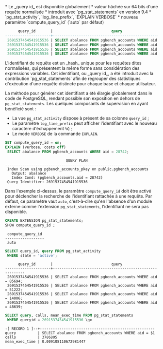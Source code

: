 <!--
Les commits sur ce sujet sont :

* https://git.postgresql.org/gitweb/?p=postgresql.git;a=commit;h=5fd9dfa5f50e4906c35133a414ebec5b6d518493
* https://git.postgresql.org/gitweb/?p=postgresql.git;a=commit;h=4f0b0966c866ae9f0e15d7cc73ccf7ce4e1af84b

Discussion

* https://gitlab.dalibo.info/formation/workshops/-/issues/132
* https://gitlab.dalibo.info/formation/workshops/-/issues/100

-->

<div class="slide-content">
* Le _query id_ est disponible globalement
  * valeur hâchée sur 64 bits d'une requête normalisée
  * introduit avec `pg_stat_statements` en version 9.4
  * `pg_stat_activity`, `log_line_prefix`, `EXPLAIN VERBOSE`
* nouveau paramètre `compute_query_id` (`auto` par défaut)

```sql
      query_id       |                           query
---------------------+---------------------------------------------------------
 2691537454541915536 | SELECT abalance FROM pgbench_accounts WHERE aid = 85694;
 2691537454541915536 | SELECT abalance FROM pgbench_accounts WHERE aid = 51222;
 2691537454541915536 | SELECT abalance FROM pgbench_accounts WHERE aid = 14006;
 2691537454541915536 | SELECT abalance FROM pgbench_accounts WHERE aid = 48639;
```
</div>

<div class="notes">
L'identifiant de requête est un _hash_ unique pour les requêtes dites normalisées,
qui présentent la même forme sans considération des expressions variables. Cet
identifiant, ou _query id_, a été introduit avec la contribution `pg_stat_statements`
afin de regrouper des statistiques d'exécution d'une requête distincte pour chaque
base et chaque utilisateur.

La méthode pour générer cet identifiant a été élargie globalement dans le code de
PostgreSQL, rendant possible son exposition en dehors de `pg_stat_statements`.
Les quelques composants de supervision en ayant bénéficié sont :

* La vue `pg_stat_activity` dispose à présent de sa colonne `query_id` ;
* Le paramètre `log_line_prefix` peut afficher l'identifiant avec le nouveau caractère d'échappement `%Q` ;
* Le mode `VERBOSE` de la commande `EXPLAIN`.

```sql
SET compute_query_id = on;
EXPLAIN (verbose, costs off)
 SELECT abalance FROM pgbench_accounts WHERE aid = 28742;
```
```text
                            QUERY PLAN
-------------------------------------------------------------------
 Index Scan using pgbench_accounts_pkey on public.pgbench_accounts
   Output: abalance
   Index Cond: (pgbench_accounts.aid = 28742)
 Query Identifier: 2691537454541915536
```

Dans l'exemple ci-dessus, le paramètre `compute_query_id` doit être activé pour
déclencher la recherche de l'identifiant rattachée à une requête. Par défaut, ce
paramètre vaut `auto`, c'est-à-dire qu'en l'absence d'un module externe comme
l'extension `pg_stat_statements`, l'identifiant ne sera pas disponible.

```sql
CREATE EXTENSION pg_stat_statements;
SHOW compute_query_id ;
```
```text
 compute_query_id 
------------------
 auto
```
```sql
SELECT query_id, query FROM pg_stat_activity 
 WHERE state = 'active';
```
```text
      query_id       |                           query
---------------------+---------------------------------------------------------
 2691537454541915536 | SELECT abalance FROM pgbench_accounts WHERE aid = 85694;
 2691537454541915536 | SELECT abalance FROM pgbench_accounts WHERE aid = 51222;
 2691537454541915536 | SELECT abalance FROM pgbench_accounts WHERE aid = 14006;
 2691537454541915536 | SELECT abalance FROM pgbench_accounts WHERE aid = 48639;
```
```sql
SELECT query, calls, mean_exec_time FROM pg_stat_statements 
 WHERE queryid = 2691537454541915536 \gx
```
```text
-[ RECORD 1 ]--+-----------------------------------------------------
query          | SELECT abalance FROM pgbench_accounts WHERE aid = $1
calls          | 3786805
mean_exec_time | 0.009108110672981447
```

</div>
